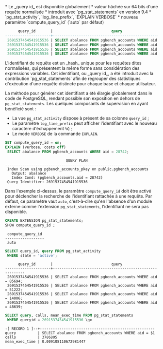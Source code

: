 <!--
Les commits sur ce sujet sont :

* https://git.postgresql.org/gitweb/?p=postgresql.git;a=commit;h=5fd9dfa5f50e4906c35133a414ebec5b6d518493
* https://git.postgresql.org/gitweb/?p=postgresql.git;a=commit;h=4f0b0966c866ae9f0e15d7cc73ccf7ce4e1af84b

Discussion

* https://gitlab.dalibo.info/formation/workshops/-/issues/132
* https://gitlab.dalibo.info/formation/workshops/-/issues/100

-->

<div class="slide-content">
* Le _query id_ est disponible globalement
  * valeur hâchée sur 64 bits d'une requête normalisée
  * introduit avec `pg_stat_statements` en version 9.4
  * `pg_stat_activity`, `log_line_prefix`, `EXPLAIN VERBOSE`
* nouveau paramètre `compute_query_id` (`auto` par défaut)

```sql
      query_id       |                           query
---------------------+---------------------------------------------------------
 2691537454541915536 | SELECT abalance FROM pgbench_accounts WHERE aid = 85694;
 2691537454541915536 | SELECT abalance FROM pgbench_accounts WHERE aid = 51222;
 2691537454541915536 | SELECT abalance FROM pgbench_accounts WHERE aid = 14006;
 2691537454541915536 | SELECT abalance FROM pgbench_accounts WHERE aid = 48639;
```
</div>

<div class="notes">
L'identifiant de requête est un _hash_ unique pour les requêtes dites normalisées,
qui présentent la même forme sans considération des expressions variables. Cet
identifiant, ou _query id_, a été introduit avec la contribution `pg_stat_statements`
afin de regrouper des statistiques d'exécution d'une requête distincte pour chaque
base et chaque utilisateur.

La méthode pour générer cet identifiant a été élargie globalement dans le code de
PostgreSQL, rendant possible son exposition en dehors de `pg_stat_statements`.
Les quelques composants de supervision en ayant bénéficié sont :

* La vue `pg_stat_activity` dispose à présent de sa colonne `query_id` ;
* Le paramètre `log_line_prefix` peut afficher l'identifiant avec le nouveau caractère d'échappement `%Q` ;
* Le mode `VERBOSE` de la commande `EXPLAIN`.

```sql
SET compute_query_id = on;
EXPLAIN (verbose, costs off)
 SELECT abalance FROM pgbench_accounts WHERE aid = 28742;
```
```text
                            QUERY PLAN
-------------------------------------------------------------------
 Index Scan using pgbench_accounts_pkey on public.pgbench_accounts
   Output: abalance
   Index Cond: (pgbench_accounts.aid = 28742)
 Query Identifier: 2691537454541915536
```

Dans l'exemple ci-dessus, le paramètre `compute_query_id` doit être activé pour
déclencher la recherche de l'identifiant rattachée à une requête. Par défaut, ce
paramètre vaut `auto`, c'est-à-dire qu'en l'absence d'un module externe comme
l'extension `pg_stat_statements`, l'identifiant ne sera pas disponible.

```sql
CREATE EXTENSION pg_stat_statements;
SHOW compute_query_id ;
```
```text
 compute_query_id 
------------------
 auto
```
```sql
SELECT query_id, query FROM pg_stat_activity 
 WHERE state = 'active';
```
```text
      query_id       |                           query
---------------------+---------------------------------------------------------
 2691537454541915536 | SELECT abalance FROM pgbench_accounts WHERE aid = 85694;
 2691537454541915536 | SELECT abalance FROM pgbench_accounts WHERE aid = 51222;
 2691537454541915536 | SELECT abalance FROM pgbench_accounts WHERE aid = 14006;
 2691537454541915536 | SELECT abalance FROM pgbench_accounts WHERE aid = 48639;
```
```sql
SELECT query, calls, mean_exec_time FROM pg_stat_statements 
 WHERE queryid = 2691537454541915536 \gx
```
```text
-[ RECORD 1 ]--+-----------------------------------------------------
query          | SELECT abalance FROM pgbench_accounts WHERE aid = $1
calls          | 3786805
mean_exec_time | 0.009108110672981447
```

</div>
